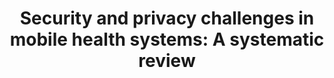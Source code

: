 ---
title: "Security and privacy challenges in mobile health systems: A systematic review"
authors: "E. Losiouk, G. Lanzola, M. Conti, A. Brighente."
venue: "IEEE Journal of Biomedical and Health Informatics"
type: "journal"
year: 2017
volume: "21(6)"
pages: "1395-1408"
--- 
